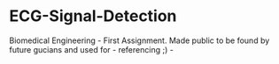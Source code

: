 # ECG-Signal-Detection

Biomedical Engineering - First Assignment. Made public to be found by future gucians and used for - referencing ;) - 
